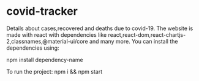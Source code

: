 # covid-tracker
Details about cases,recovered and deaths due to covid-19.
The website is made with react with dependencies like react,react-dom,react-chartjs-2,classnames,@material-ui/core and many more.
You can install the dependencies using:


npm install dependency-name

To run the project:
npm i && npm start
